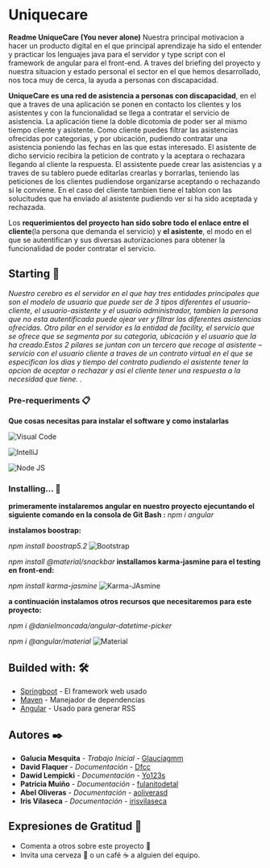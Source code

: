 # Uniquecare

**Readme UniqueCare (You never alone)**
Nuestra principal motivacion a hacer un producto digital en el que principal aprendizaje ha sido el 
entender y practicar los lenguajes java para el servidor y type script con el framework de angular 
para el front-end. A traves del briefing del proyecto y nuestra situacion y estado personal el sector 
en el que hemos desarrollado, nos toca muy de cerca, la ayuda a personas con discapacidad. 

**UniqueCare es una red de asistencia a personas con discapacidad**, en el que a traves de una 
aplicación se ponen en contacto los clientes y los asistentes y con la funcionalidad se llega a 
contratar el servicio de asistencia. 
La aplicación tiene la doble dicotomia de poder ser al mismo tiempo cliente y asistente. 
Como cliente puedes filtrar las asistencias ofrecidas por categorias, y por ubicación, pudiendo 
contratar una asistencia poniendo las fechas en las que estas interesado. El asistente de dicho 
servicio recibira la peticion de contrato y la aceptara o rechazara llegando al cliente la respuesta. 
El assistente puede crear las asistencias y a traves de su tablero puede editarlas crearlas y borrarlas, 
teniendo las peticiones de los clientes pudiendose organizarse aceptando o rechazando si le 
conviene. En el caso del cliente tambien tiene el tablon con las solucitudes que ha enviado al 
asistente pudiendo ver si ha sido aceptada y rechazada. 

Los **requerimientos del proyecto han sido sobre todo el enlace entre el cliente**(la persona que 
demanda el servicio) y **el asistente**, el modo en el que se autentifican y sus diversas autorizaciones 
para obtener la funcionalidad de poder contratar el servicio. 

## Starting 🚀

_Nuestro cerebro es el servidor en el que hay tres entidades principales que son el modelo de usuario 
que puede ser de 3 tipos diferentes el usuario-cliente, el usuario-asistente y el usuario administrador, 
tambien la persona que no esta autentificada puede ojear ver y filtrar las diferentes asistencias 
ofrecidas. Otro pilar en el servidor es la entidad de facility, el servicio que se ofrece que se 
segmenta por su categoria, ubicación y el usuario que la ha creado.Estos 2 pilares se juntan con un 
tercero que recoge al asistente – servicio con el usuario cliente a traves de un contrato virtual en el 
que se especifican los dias y tiempo del contrato pudiendo el asistente tener la opcion de aceptar o 
rechazar y asi el cliente tener una respuesta a la necesidad que tiene. ._


### Pre-requeriments 📋

**Que cosas necesitas para instalar el software y como instalarlas**

 ![Visual Code](https://upload.wikimedia.org/wikipedia/commons/thumb/9/9a/Visual_Studio_Code_1.35_icon.svg/2048px-Visual_Studio_Code_1.35_icon.svg.png)

 ![IntelliJ](https://upload.wikimedia.org/wikipedia/commons/thumb/9/9c/IntelliJ_IDEA_Icon.svg/2048px-IntelliJ_IDEA_Icon.svg.png)

 ![Node JS](https://upload.wikimedia.org/wikipedia/commons/thumb/d/d9/Node.js_logo.svg/2560px-Node.js_logo.svg.png)


### Installing... 🔧

**primeramente instalaremos angular en nuestro proyecto ejecuntando el siguiente comando en la consola de Git Bash :**
_npm i angular_

**instalamos boostrap:**

_npm install boostrap5.2_ ![Bootstrap](https://upload.wikimedia.org/wikipedia/commons/thumb/b/b2/Bootstrap_logo.svg/2560px-Bootstrap_logo.svg.png)


_npm install @material/snackbar_ 
**installamos karma-jasmine para el testing en front-end:**

_npm install karma-jasmine_ ![Karma-JAsmine](https://miro.medium.com/max/800/1*QrhFj55-J6ATE3uIcczwmw.png)

**a continuación instalamos otros recursos que necesitaremos para este proyecto:**

_npm i @danielmoncada/angular-datetime-picker_

_npm i @angular/material_ ![Material](https://seeklogo.com/images/M/material-ui-logo-5BDCB9BA8F-seeklogo.com.png)


## Builded with: 🛠️

* [Springboot](https://spring.io/projects/spring-boot/) - El framework web usado
* [Maven](https://maven.apache.org/) - Manejador de dependencias
* [Angular](https://angular.io/guide/testing) - Usado para generar RSS

## Autores ✒️

* **Galucia Mesquita** - *Trabajo Inicial* - [Glauciagmm](https://github.com/Glauciagmm)
* **David Flaquer** - *Documentación* - [Dfcc](https://github.com/Dfcc)
* **Dawid Lempicki** - *Documentación* - [Yo123s](https://github.com/Yo123s)
* **Patricia Muiño** - *Documentación* - [fulanitodetal](#fulanito-de-tal)
* **Abel Oliveras** - *Documentación* - [aoliverasd](https://github.com/aoliverasd)
* **Iris Vilaseca** - *Documentación* - [irisvilaseca](https://github.com/irisvilaseca)

## Expresiones de Gratitud 🎁

* Comenta a otros sobre este proyecto 📢
* Invita una cerveza 🍺 o un café ☕ a alguien del equipo. 

